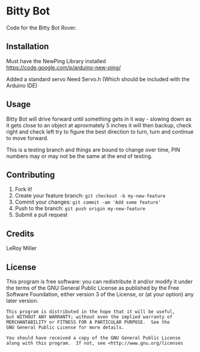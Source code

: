 # Bitty Bot

Code for the Bitty Bot Rover.

## Installation

Must have the NewPing Library installed 
https://code.google.com/p/arduino-new-ping/

Added a standard servo
Need Servo.h (Which should be included with the Arduino IDE)

## Usage

Bitty Bot will drive forward until something gets in it way - slowing down as it gets close to an object at aproxmately 5 inches it will then backup, 
check right and check left try to figure the best direction to turn, turn and continue to move forward. 


This is a testing branch and things are bound to change over time, PIN numbers may or may not be the same at the end of testing.

## Contributing

1. Fork it!
2. Create your feature branch: `git checkout -b my-new-feature`
3. Commit your changes: `git commit -am 'Add some feature'`
4. Push to the branch: `git push origin my-new-feature`
5. Submit a pull request

## Credits

LeRoy Miller

## License

This program is free software: you can redistribute it and/or modify
    it under the terms of the GNU General Public License as published by
    the Free Software Foundation, either version 3 of the License, or
    (at your option) any later version.

    This program is distributed in the hope that it will be useful,
    but WITHOUT ANY WARRANTY; without even the implied warranty of
    MERCHANTABILITY or FITNESS FOR A PARTICULAR PURPOSE.  See the
    GNU General Public License for more details.

    You should have received a copy of the GNU General Public License
    along with this program.  If not, see <http://www.gnu.org/licenses
